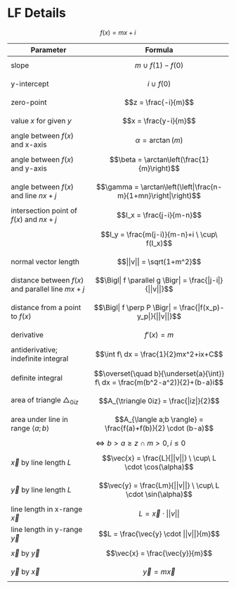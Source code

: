 # LF Details

$$
f(x) = mx+i
$$

| Parameter | Formula |
|--|--|
| slope | $$m \ \cup\ f(1)-f(0)$$ |
| y-intercept | $$i \ \cup\ f(0)$$ |
| zero-point | $$z = \frac{-i}{m}$$ |
| value $x$ for given $y$ | $$x = \frac{y-i}{m}$$ |
| angle between $f(x)$ and x-axis | $$\alpha = \arctan(m)$$ |
| angle between $f(x)$ and y-axis | $$\beta = \arctan\left(\frac{1}{m}\right)$$ |
| angle between $f(x)$ and line $nx+j$ | $$\gamma = \arctan\left(\left\|\frac{n-m}{1+mn}\right\|\right)$$ |
| intersection point of $f(x)$ and $nx+j$ | $$I_x = \frac{j-i}{m-n}$$ |
| | $$I_y = \frac{m(j-i)}{m-n}+i \ \cup\ f(I_x)$$ |
| normal vector length | $$\|\|v\|\| = \sqrt{1+m^2}$$ |
| distance between $f(x)$ and parallel line $mx+j$ | $$\Bigl\| f \parallel g \Bigr\| = \frac{\|j-i\|}{\|\|v\|\|}$$ |
| distance from a point to $f(x)$ | $$\Bigl\| f \perp P \Bigr\| = \frac{\|f(x_p)-y_p\|}{\|\|v\|\|}$$ |
| derivative | $$f'(x) = m$$ |
| antiderivative; indefinite integral | $$\int f\ dx = \frac{1}{2}mx^2+ix+C$$ |
| definite integral | $$\overset{\quad b}{\underset{a}{\int}} f\ dx = \frac{m(b^2-a^2)}{2}+(b-a)i$$ |
| area of triangle $\triangle_{0iz}$ | $$A_{\triangle 0iz} = \frac{\|iz\|}{2}$$ |
| area under line in range $\langle a;b \rangle$ | $$A_{\langle a;b \rangle} = \frac{f(a)+f(b)}{2} \cdot (b-a)$$ |
| | $\iff b \gt a \geq z \ \cap\ m \gt 0, i \leq 0$ |
| $\vec{x}$ by line length $L$ | $$\vec{x} = \frac{L}{\|\|v\|\|} \ \cup\ L \cdot \cos(\alpha)$$ |
| $\vec{y}$ by line length $L$ | $$\vec{y} = \frac{Lm}{\|\|v\|\|} \ \cup\ L \cdot \sin(\alpha)$$ |
| line length in x-range $\vec{x}$ | $$L = \vec{x} \cdot \|\|v\|\|$$ |
| line length in y-range $\vec{y}$ | $$L = \frac{\vec{y} \cdot \|\|v\|\|}{m}$$ |
| $\vec{x}$ by $\vec{y}$ | $$\vec{x} = \frac{\vec{y}}{m}$$ |
| $\vec{y}$ by $\vec{x}$ | $$\vec{y} = m\vec{x}$$ |
